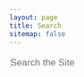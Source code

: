 ```yaml
---
layout: page
title: Search
sitemap: false
---
```


<script src="//ajax.googleapis.com/ajax/libs/jquery/1.10.2/jquery.min.js"></script>
<div class="well" id="searchbox">
  <input style="background-color:transparent;outline:none;height:2rem;width:18rem;color:#CECECE;border-style:none;font-size:120%;" id="search-field" placeholder="Search the Site" autofocus/>
  <ul id="results"></ul>
</div>
